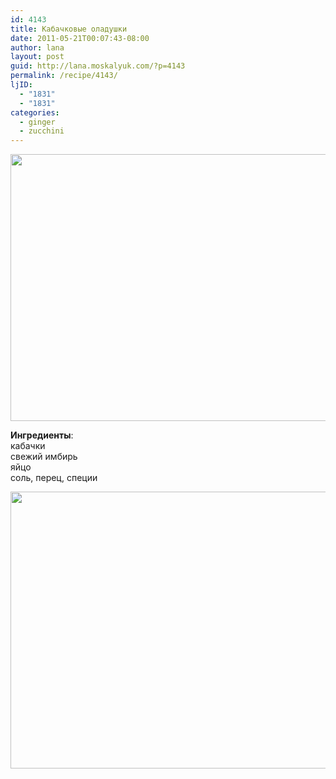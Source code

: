 ```yaml
---
id: 4143
title: Кабачковые оладушки
date: 2011-05-21T00:07:43-08:00
author: lana
layout: post
guid: http://lana.moskalyuk.com/?p=4143
permalink: /recipe/4143/
ljID:
  - "1831"
  - "1831"
categories:
  - ginger
  - zucchini
---
```

<img loading="lazy" class="alignnone" title="zucchini - ginger fritters" src="http://farm3.static.flickr.com/2729/5735228143_e3a917accf_z.jpg" alt="" width="640" height="427" />

**Ингредиенты**:  
кабачки  
свежий имбирь  
яйцо  
соль, перец, специи

<img loading="lazy" class="alignnone" title="zucchini - ginger fritters" src="http://farm6.static.flickr.com/5221/5735223685_82796465d4_z.jpg" alt="" width="640" height="443" />